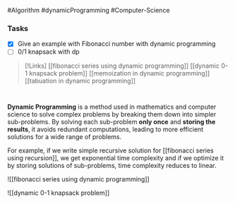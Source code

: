 #Algorithm #dynamicProgramming #Computer-Science 
### Tasks
- [x] Give an example with Fibonacci number with dynamic programming
- [ ] 0/1 knapsack with dp

>[!Links]
>[[fibonacci series using dynamic programming]]
>[[dynamic 0-1 knapsack problem]]
>[[memoization in dynamic programming]]
>[[tabuation in dynamic programming]]
>
`
`

**Dynamic Programming** is a method used in mathematics and computer science to solve complex problems by breaking them down into simpler sub-problems. By solving each sub-problem **only once** and **storing the results**, it avoids redundant computations, leading to more efficient solutions for a wide range of problems.

For example, if we write simple recursive solution for [[fibonacci series using recursion]], we get exponential time complexity and if we optimize it by storing solutions of sub-problems, time complexity reduces to linear.

![[fibonacci series using dynamic programming]]


![[dynamic 0-1 knapsack problem]]